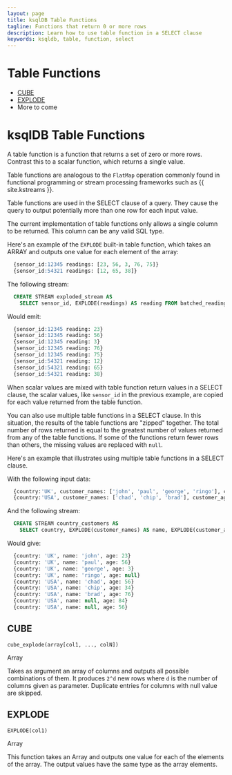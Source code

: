 ```yaml
---
layout: page
title: ksqlDB Table Functions
tagline: Functions that return 0 or more rows
description: Learn how to use table function in a SELECT clause  
keywords: ksqldb, table, function, select
---
```


Table Functions
===============

- [CUBE](#cube) 
- [EXPLODE](#explode)
- More to come

ksqlDB Table Functions
======================

A table function is a function that returns a set of zero or more rows.
Contrast this to a scalar function, which returns a single value.

Table functions are analogous to the `FlatMap` operation commonly found in
functional programming or stream processing frameworks such as
{{ site.kstreams }}.

Table functions are used in the SELECT clause of a query. They cause the query
to output potentially more than one row for each input value.

The current implementation of table functions only allows a single column
to be returned. This column can be any valid SQL type.

Here's an example of the `EXPLODE` built-in table function, which takes an
ARRAY and outputs one value for each element of the array:

```sql
  {sensor_id:12345 readings: [23, 56, 3, 76, 75]}
  {sensor_id:54321 readings: [12, 65, 38]}
```

The following stream:

```sql
  CREATE STREAM exploded_stream AS
    SELECT sensor_id, EXPLODE(readings) AS reading FROM batched_readings;
```

Would emit:

```sql
  {sensor_id:12345 reading: 23}
  {sensor_id:12345 reading: 56}
  {sensor_id:12345 reading: 3}
  {sensor_id:12345 reading: 76}
  {sensor_id:12345 reading: 75}
  {sensor_id:54321 reading: 12}
  {sensor_id:54321 reading: 65}
  {sensor_id:54321 reading: 38}
```

When scalar values are mixed with table function return values in a SELECT
clause, the scalar values, like `sensor_id` in the previous example, are
copied for each value returned from the table function.

You can also use multiple table functions in a SELECT clause. In this
situation, the results of the table functions are "zipped" together. The total
number of rows returned is equal to the greatest number of values returned from
any of the table functions. If some of the functions return fewer rows than
others, the missing values are replaced with ``null``.

Here's an example that illustrates using multiple table functions in a SELECT
clause.

With the following input data:

```sql
  {country:'UK', customer_names: ['john', 'paul', 'george', 'ringo'], customer_ages: [23, 56, 3]}
  {country:'USA', customer_names: ['chad', 'chip', 'brad'], customer_ages: [56, 34, 76, 84, 56]}
```

And the following stream:

```sql
  CREATE STREAM country_customers AS
    SELECT country, EXPLODE(customer_names) AS name, EXPLODE(customer_ages) AS age FROM country_batches;
```

Would give:

```sql
  {country: 'UK', name: 'john', age: 23}
  {country: 'UK', name: 'paul', age: 56}
  {country: 'UK', name: 'george', age: 3}
  {country: 'UK', name: 'ringo', age: null}
  {country: 'USA', name: 'chad', age: 56}
  {country: 'USA', name: 'chip', age: 34}
  {country: 'USA', name: 'brad', age: 76}
  {country: 'USA', name: null, age: 84}
  {country: 'USA', name: null, age: 56}
```

CUBE
----

`cube_explode(array[col1, ..., colN])`

Array

Takes as argument an array of columns and outputs all possible combinations of them.
It produces `2^d` new rows where `d` is the number of columns given as parameter.
Duplicate entries for columns with null value are skipped.

EXPLODE
-------

`EXPLODE(col1)`

Array

This function takes an Array and outputs one value for each of the elements
of the array. The output values have the same type as the  array elements.                                                    